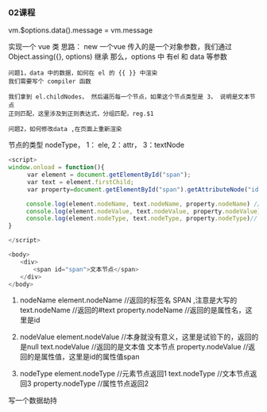 ### 02课程

vm.$options.data().message  =  vm.message

实现一个 vue 类
思路：
    new 一个vue 传入的是一个对象参数，我们通过 Object.assing({}, options) 继承
    那么，options 中 有el 和 data 等参数

    问题1，data 中的数据，如何在 el 的 {{ }} 中渲染
    我们需要写个 compiler 函数

    我们拿到 el.childNodes， 然后遍历每一个节点，如果这个节点类型是 3， 说明是文本节点
    正则匹配，这里涉及到正则表达式，分组匹配，reg.$1

    问题2，如何修改data ,在页面上重新渲染

节点的类型
nodeType， 1： ele, 2：attr， 3：textNode

```js
<script>
window.onload = function(){
  　　var element = document.getElementById("span");
  　　var text = element.firstChild;
  　　var property=document.getElementById("span").getAttributeNode("id");

     console.log(element.nodeName, text.nodeName, property.nodeName) //SPAN  #text id
     console.log(element.nodeValue, text.nodeValue, property.nodeValue) //null 文本节点 span
     console.log(element.nodeType, text.nodeType, property.nodeType)// 1 3 2
}

</script>

<body>
　　<div>
　  　　<span id="span">文本节点</span>
　　</div>
</body>
```

1. nodeName
element.nodeName //返回的标签名 SPAN ,注意是大写的
text.nodeName //返回的#text
property.nodeName //返回的是属性名，这里是id

2. nodeValue
element.nodeValue //本身就没有意义，这里是试验下的，返回的是null
text.nodeValue  //返回的是文本值  文本节点
property.nodeValue //返回的是属性值，这里是id的属性值span
 
3. nodeType
element.nodeType    //元素节点返回1
text.nodeType   //文本节点返回3
property.nodeType   //属性节点返回2


写一个数据劫持

